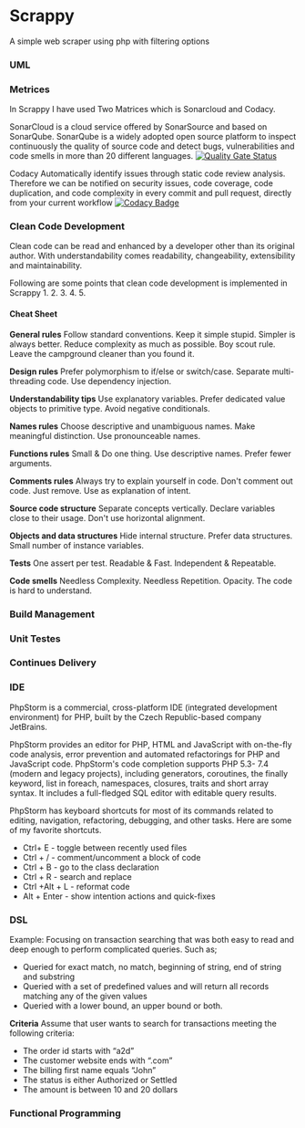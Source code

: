 # Scrappy
A simple web scraper using php with filtering options

### UML

### Metrices

In Scrappy I have used Two Matrices which is Sonarcloud and Codacy. 

SonarCloud is a cloud service offered by SonarSource and based on SonarQube. SonarQube is a widely adopted open source platform to inspect continuously the quality of source code and detect bugs, vulnerabilities and code smells in more than 20 different languages.
[![Quality Gate Status](https://sonarcloud.io/api/project_badges/measure?project=Ommz94_scrapper&metric=alert_status)](https://sonarcloud.io/dashboard?id=Ommz94_scrapper)

Codacy Automatically identify issues through static code review analysis. Therefore we can be notified on security issues, code coverage, code duplication, and code complexity in every commit and pull request, directly from your current workflow
[![Codacy Badge](https://api.codacy.com/project/badge/Grade/f677216d1bca49d6b19e8fac58fa276a)](https://www.codacy.com/manual/Ommz94/scrapper?utm_source=github.com&amp;utm_medium=referral&amp;utm_content=Ommz94/scrapper&amp;utm_campaign=Badge_Grade)


### Clean Code Development

Clean code can be read and enhanced by a developer other than its original author. With understandability comes readability, changeability, extensibility and maintainability.

Following are some points that clean code development is implemented in Scrappy
1.
2.
3.
4.
5.

#### Cheat Sheet

**General rules**
Follow standard conventions.
Keep it simple stupid. Simpler is always better. Reduce complexity as much as possible.
Boy scout rule. Leave the campground cleaner than you found it.

**Design rules**
Prefer polymorphism to if/else or switch/case.
Separate multi-threading code.
Use dependency injection.

**Understandability tips**
Use explanatory variables.
Prefer dedicated value objects to primitive type.
Avoid negative conditionals.

**Names rules**
Choose descriptive and unambiguous names.
Make meaningful distinction.
Use pronounceable names.

**Functions rules**
Small & Do one thing.
Use descriptive names.
Prefer fewer arguments.

**Comments rules**
Always try to explain yourself in code.
Don't comment out code. Just remove.
Use as explanation of intent.


**Source code structure**
Separate concepts vertically.
Declare variables close to their usage.
Don't use horizontal alignment.

**Objects and data structures**
Hide internal structure.
Prefer data structures.
Small number of instance variables.


**Tests**
One assert per test.
Readable & Fast.
Independent & Repeatable.

**Code smells**
Needless Complexity.
Needless Repetition.
Opacity. The code is hard to understand.

### Build Management

### Unit Testes

### Continues Delivery

### IDE

PhpStorm is a commercial, cross-platform IDE (integrated development environment) for PHP, built by the Czech Republic-based company JetBrains.

PhpStorm provides an editor for PHP, HTML and JavaScript with on-the-fly code analysis, error prevention and automated refactorings for PHP and JavaScript code. PhpStorm's code completion supports PHP 5.3- 7.4 (modern and legacy projects), including generators, coroutines, the finally keyword, list in foreach, namespaces, closures, traits and short array syntax. It includes a full-fledged SQL editor with editable query results.

PhpStorm has keyboard shortcuts for most of its commands related to editing, navigation, refactoring, debugging, and other tasks. Here are some of my favorite shortcuts.

- Ctrl+ E - toggle between recently used files
- Ctrl + / - comment/uncomment a block of code
- Ctrl + B - go to the class declaration
- Ctrl + R - search and replace
- Ctrl +Alt + L - reformat code
- Alt + Enter - show intention actions and quick-fixes


### DSL

Example:
Focusing on transaction searching that was both easy to read and deep enough to perform complicated queries. Such as;

- Queried for exact match, no match, beginning of string, end of string and substring
- Queried with a set of predefined values and will return all records matching any of the given values
- Queried with a lower bound, an upper bound or both.

**Criteria**
Assume that user wants to search for transactions meeting the following criteria:
- The order id starts with “a2d”
- The customer website ends with “.com”
- The billing first name equals “John”
- The status is either Authorized or Settled
- The amount is between 10 and 20 dollars


### Functional Programming
